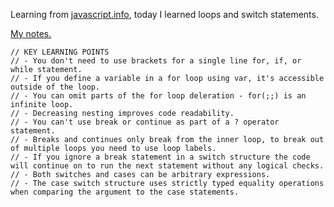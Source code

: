 Learning from [javascript.info](https://javascript.info/while-for), today I learned loops and switch statements.

[My notes.](https://codepen.io/jhancock532/pen/gqwgZL)

```
// KEY LEARNING POINTS
// - You don't need to use brackets for a single line for, if, or while statement.
// - If you define a variable in a for loop using var, it's accessible outside of the loop.
// - You can omit parts of the for loop deleration - for(;;) is an infinite loop.
// - Decreasing nesting improves code readability.
// - You can't use break or continue as part of a ? operator statement.
// - Breaks and continues only break from the inner loop, to break out of multiple loops you need to use loop labels.
// - If you ignore a break statement in a switch structure the code will continue on to run the next statement without any logical checks.
// - Both switches and cases can be arbitrary expressions.
// - The case switch structure uses strictly typed equality operations when comparing the argument to the case statements.
```
